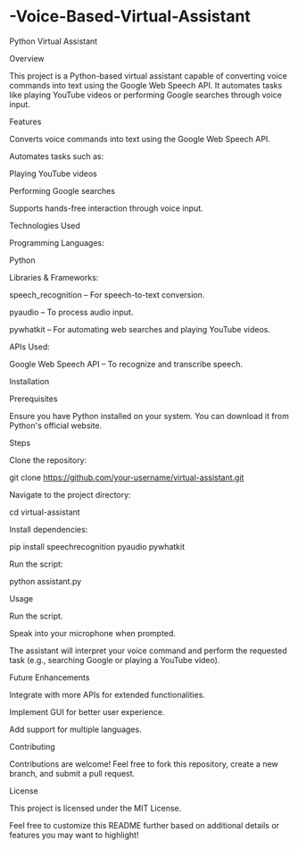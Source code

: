# -Voice-Based-Virtual-Assistant
Python Virtual Assistant

Overview

This project is a Python-based virtual assistant capable of converting voice commands into text using the Google Web Speech API. It automates tasks like playing YouTube videos or performing Google searches through voice input.

Features

Converts voice commands into text using the Google Web Speech API.

Automates tasks such as:

Playing YouTube videos

Performing Google searches

Supports hands-free interaction through voice input.

Technologies Used

Programming Languages:

Python

Libraries & Frameworks:

speech_recognition – For speech-to-text conversion.

pyaudio – To process audio input.

pywhatkit – For automating web searches and playing YouTube videos.

APIs Used:

Google Web Speech API – To recognize and transcribe speech.

Installation

Prerequisites

Ensure you have Python installed on your system. You can download it from Python's official website.

Steps

Clone the repository:

git clone https://github.com/your-username/virtual-assistant.git

Navigate to the project directory:

cd virtual-assistant

Install dependencies:

pip install speechrecognition pyaudio pywhatkit

Run the script:

python assistant.py

Usage

Run the script.

Speak into your microphone when prompted.

The assistant will interpret your voice command and perform the requested task (e.g., searching Google or playing a YouTube video).

Future Enhancements

Integrate with more APIs for extended functionalities.

Implement GUI for better user experience.

Add support for multiple languages.

Contributing

Contributions are welcome! Feel free to fork this repository, create a new branch, and submit a pull request.

License

This project is licensed under the MIT License.

Feel free to customize this README further based on additional details or features you may want to highlight!

